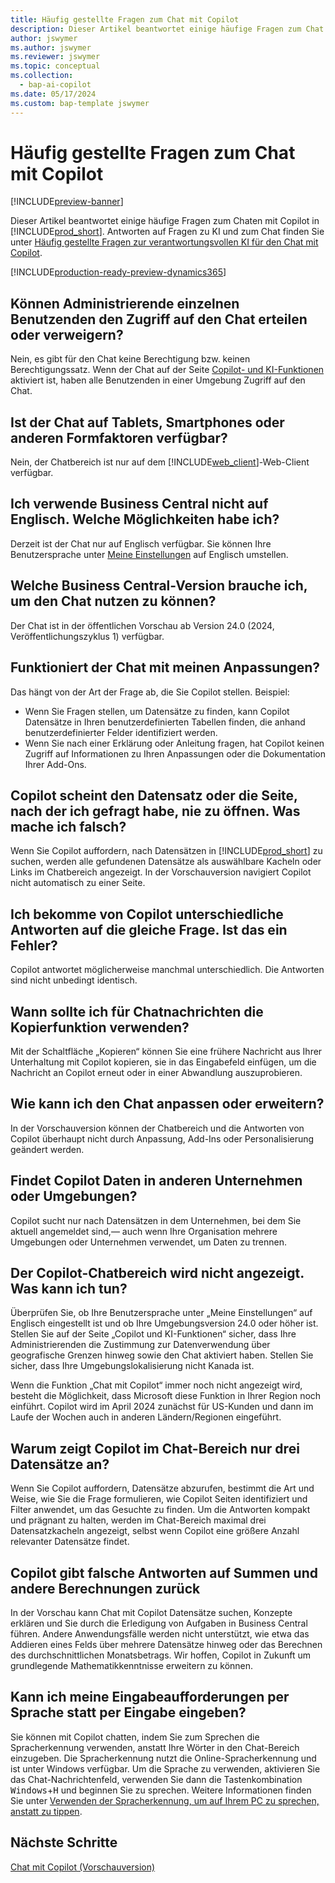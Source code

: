 ```yaml
---
title: Häufig gestellte Fragen zum Chat mit Copilot
description: Dieser Artikel beantwortet einige häufige Fragen zum Chat mit Copilot in Business Central.
author: jswymer
ms.author: jswymer
ms.reviewer: jswymer
ms.topic: conceptual
ms.collection:
  - bap-ai-copilot
ms.date: 05/17/2024
ms.custom: bap-template jswymer
---
```

# <a name="chat-with-copilot-faq"></a>Häufig gestellte Fragen zum Chat mit Copilot

[!INCLUDE[preview-banner](includes/preview-banner.md)]

Dieser Artikel beantwortet einige häufige Fragen zum Chaten mit Copilot in [!INCLUDE[prod_short](includes/prod_short.md)]. Antworten auf Fragen zu KI und zum Chat finden Sie unter [Häufig gestellte Fragen zur verantwortungsvollen KI für den Chat mit Copilot](faqs-chat-with-copilot.md).

[!INCLUDE[production-ready-preview-dynamics365](includes/production-ready-preview-dynamics365.md)]

## <a name="can-admins-grant-or-deny-permission-to-individual-users-to-get-access-to-chat"></a>Können Administrierende einzelnen Benutzenden den Zugriff auf den Chat erteilen oder verweigern?

Nein, es gibt für den Chat keine Berechtigung bzw. keinen Berechtigungssatz. Wenn der Chat auf der Seite [Copilot- und KI-Funktionen](enable-ai.md) aktiviert ist, haben alle Benutzenden in einer Umgebung Zugriff auf den Chat.
 
## <a name="is-chat-available-on-tablet-phone-or-other-form-factors"></a>Ist der Chat auf Tablets, Smartphones oder anderen Formfaktoren verfügbar?

Nein, der Chatbereich ist nur auf dem [!INCLUDE[web_client](includes/web_client.md)]-Web-Client verfügbar.

## <a name="i-dont-use-business-central-in-english-what-are-my-options"></a>Ich verwende Business Central nicht auf Englisch. Welche Möglichkeiten habe ich?

Derzeit ist der Chat nur auf Englisch verfügbar. Sie können Ihre Benutzersprache unter [Meine Einstellungen](ui-change-basic-settings.md#language) auf Englisch umstellen.

## <a name="what-version-of-business-central-do-i-need-for-chat"></a>Welche Business Central-Version brauche ich, um den Chat nutzen zu können?

Der Chat ist in der öffentlichen Vorschau ab Version 24.0 (2024, Veröffentlichungszyklus 1) verfügbar.

## <a name="does-chat-work-with-my-customizations"></a>Funktioniert der Chat mit meinen Anpassungen?

Das hängt von der Art der Frage ab, die Sie Copilot stellen. Beispiel:

- Wenn Sie Fragen stellen, um Datensätze zu finden, kann Copilot Datensätze in Ihren benutzerdefinierten Tabellen finden, die anhand benutzerdefinierter Felder identifiziert werden.
- Wenn Sie nach einer Erklärung oder Anleitung fragen, hat Copilot keinen Zugriff auf Informationen zu Ihren Anpassungen oder die Dokumentation Ihrer Add-Ons.

## <a name="how-do-i-open-a-record-or-page-with-chat"></a>Copilot scheint den Datensatz oder die Seite, nach der ich gefragt habe, nie zu öffnen. Was mache ich falsch?

Wenn Sie Copilot auffordern, nach Datensätzen in [!INCLUDE[prod_short](includes/prod_short.md)] zu suchen, werden alle gefundenen Datensätze als auswählbare Kacheln oder Links im Chatbereich angezeigt. In der Vorschauversion navigiert Copilot nicht automatisch zu einer Seite.

## <a name="why-do-i-get-different-answers-from-copilot-for-the-same-question"></a>Ich bekomme von Copilot unterschiedliche Antworten auf die gleiche Frage. Ist das ein Fehler?

Copilot antwortet möglicherweise manchmal unterschiedlich. Die Antworten sind nicht unbedingt identisch.

## <a name="how-do-i-use-the-copy-function-on-chat-messages"></a>Wann sollte ich für Chatnachrichten die Kopierfunktion verwenden?

Mit der Schaltfläche „Kopieren“ können Sie eine frühere Nachricht aus Ihrer Unterhaltung mit Copilot kopieren, sie in das Eingabefeld einfügen, um die Nachricht an Copilot erneut oder in einer Abwandlung auszuprobieren.

## <a name="can-i-customize-or-extend-chat"></a>Wie kann ich den Chat anpassen oder erweitern?

In der Vorschauversion können der Chatbereich und die Antworten von Copilot überhaupt nicht durch Anpassung, Add-Ins oder Personalisierung geändert werden.

## <a name="does-copilot-search-for-data-in-other-companies-or-environments"></a>Findet Copilot Daten in anderen Unternehmen oder Umgebungen?

Copilot sucht nur nach Datensätzen in dem Unternehmen, bei dem Sie aktuell angemeldet sind,&mdash; auch wenn Ihre Organisation mehrere Umgebungen oder Unternehmen verwendet, um Daten zu trennen.

## <a name="what-can-i-do-if-the-chat-pane-doesnt-show"></a>Der Copilot-Chatbereich wird nicht angezeigt. Was kann ich tun?

Überprüfen Sie, ob Ihre Benutzersprache unter „Meine Einstellungen“ auf Englisch eingestellt ist und ob Ihre Umgebungsversion 24.0 oder höher ist. Stellen Sie auf der Seite „Copilot und KI-Funktionen“ sicher, dass Ihre Administrierenden die Zustimmung zur Datenverwendung über geografische Grenzen hinweg sowie den Chat aktiviert haben. Stellen Sie sicher, dass Ihre Umgebungslokalisierung nicht Kanada ist.

Wenn die Funktion „Chat mit Copilot“ immer noch nicht angezeigt wird, besteht die Möglichkeit, dass Microsoft diese Funktion in Ihrer Region noch einführt. Copilot wird im April 2024 zunächst für US-Kunden und dann im Laufe der Wochen auch in anderen Ländern/Regionen eingeführt.

## <a name="why-does-copilot-only-show-three-records-in-the-chat-pane"></a>Warum zeigt Copilot im Chat-Bereich nur drei Datensätze an?

Wenn Sie Copilot auffordern, Datensätze abzurufen, bestimmt die Art und Weise, wie Sie die Frage formulieren, wie Copilot Seiten identifiziert und Filter anwendet, um das Gesuchte zu finden. Um die Antworten kompakt und prägnant zu halten, werden im Chat-Bereich maximal drei Datensatzkacheln angezeigt, selbst wenn Copilot eine größere Anzahl relevanter Datensätze findet.

## <a name="why-does-copilot-give-incorrect-answers-to-calculations"></a>Copilot gibt falsche Antworten auf Summen und andere Berechnungen zurück

In der Vorschau kann Chat mit Copilot Datensätze suchen, Konzepte erklären und Sie durch die Erledigung von Aufgaben in Business Central führen. Andere Anwendungsfälle werden nicht unterstützt, wie etwa das Addieren eines Felds über mehrere Datensätze hinweg oder das Berechnen des durchschnittlichen Monatsbetrags. Wir hoffen, Copilot in Zukunft um grundlegende Mathematikkenntnisse erweitern zu können.

## <a name="can-i-use-speech-instead-of-typing-my-prompts"></a>Kann ich meine Eingabeaufforderungen per Sprache statt per Eingabe eingeben?

Sie können mit Copilot chatten, indem Sie zum Sprechen die Spracherkennung verwenden, anstatt Ihre Wörter in den Chat-Bereich einzugeben. Die Spracherkennung nutzt die Online-Spracherkennung und ist unter Windows verfügbar. Um die Sprache zu verwenden, aktivieren Sie das Chat-Nachrichtenfeld, verwenden Sie dann die Tastenkombination  <kbd>Windows</kbd>+<kbd>H</kbd>  und beginnen Sie zu sprechen. Weitere Informationen finden Sie unter [Verwenden der Spracherkennung, um auf Ihrem PC zu sprechen, anstatt zu tippen](https://support.microsoft.com/windows/use-voice-typing-to-talk-instead-of-type-on-your-pc-fec94565-c4bd-329d-e59a-af033fa5689f).

## <a name="next-steps"></a>Nächste Schritte

[Chat mit Copilot (Vorschauversion)](chat-with-copilot.md)

